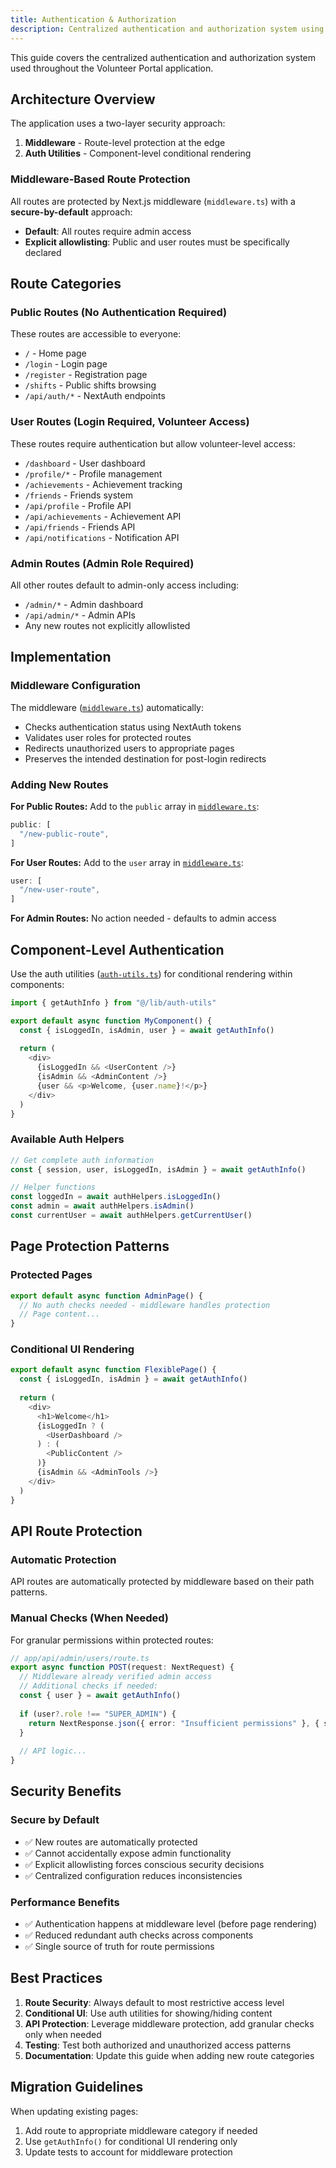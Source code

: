 ```yaml
---
title: Authentication & Authorization
description: Centralized authentication and authorization system using middleware-based route protection.
---
```


This guide covers the centralized authentication and authorization system used throughout the Volunteer Portal application.

## Architecture Overview

The application uses a two-layer security approach:

1. **Middleware** - Route-level protection at the edge
2. **Auth Utilities** - Component-level conditional rendering

### Middleware-Based Route Protection

All routes are protected by Next.js middleware (`middleware.ts`) with a **secure-by-default** approach:

- **Default**: All routes require admin access
- **Explicit allowlisting**: Public and user routes must be specifically declared

## Route Categories

### Public Routes (No Authentication Required)

These routes are accessible to everyone:

- `/` - Home page
- `/login` - Login page  
- `/register` - Registration page
- `/shifts` - Public shifts browsing
- `/api/auth/*` - NextAuth endpoints

### User Routes (Login Required, Volunteer Access)

These routes require authentication but allow volunteer-level access:

- `/dashboard` - User dashboard
- `/profile/*` - Profile management
- `/achievements` - Achievement tracking
- `/friends` - Friends system
- `/api/profile` - Profile API
- `/api/achievements` - Achievement API
- `/api/friends` - Friends API
- `/api/notifications` - Notification API

### Admin Routes (Admin Role Required)

All other routes default to admin-only access including:

- `/admin/*` - Admin dashboard
- `/api/admin/*` - Admin APIs
- Any new routes not explicitly allowlisted

## Implementation

### Middleware Configuration

The middleware ([`middleware.ts`](https://github.com/everybody-eats-nz/volunteer-portal/blob/main/web/middleware.ts)) automatically:
- Checks authentication status using NextAuth tokens
- Validates user roles for protected routes
- Redirects unauthorized users to appropriate pages
- Preserves the intended destination for post-login redirects

### Adding New Routes

**For Public Routes:**
Add to the `public` array in [`middleware.ts`](https://github.com/everybody-eats-nz/volunteer-portal/blob/main/web/middleware.ts):

```typescript
public: [
  "/new-public-route",
]
```

**For User Routes:**
Add to the `user` array in [`middleware.ts`](https://github.com/everybody-eats-nz/volunteer-portal/blob/main/web/middleware.ts):

```typescript  
user: [
  "/new-user-route",
]
```

**For Admin Routes:**
No action needed - defaults to admin access

## Component-Level Authentication

Use the auth utilities ([`auth-utils.ts`](https://github.com/everybody-eats-nz/volunteer-portal/blob/main/web/src/lib/auth-utils.ts)) for conditional rendering within components:

```typescript
import { getAuthInfo } from "@/lib/auth-utils"

export default async function MyComponent() {
  const { isLoggedIn, isAdmin, user } = await getAuthInfo()
  
  return (
    <div>
      {isLoggedIn && <UserContent />}
      {isAdmin && <AdminContent />}
      {user && <p>Welcome, {user.name}!</p>}
    </div>
  )
}
```

### Available Auth Helpers

```typescript
// Get complete auth information
const { session, user, isLoggedIn, isAdmin } = await getAuthInfo()

// Helper functions
const loggedIn = await authHelpers.isLoggedIn()
const admin = await authHelpers.isAdmin()  
const currentUser = await authHelpers.getCurrentUser()
```

## Page Protection Patterns

### Protected Pages
```typescript
export default async function AdminPage() {
  // No auth checks needed - middleware handles protection
  // Page content...
}
```

### Conditional UI Rendering
```typescript
export default async function FlexiblePage() {
  const { isLoggedIn, isAdmin } = await getAuthInfo()
  
  return (
    <div>
      <h1>Welcome</h1>
      {isLoggedIn ? (
        <UserDashboard />
      ) : (
        <PublicContent />
      )}
      {isAdmin && <AdminTools />}
    </div>
  )
}
```

## API Route Protection

### Automatic Protection
API routes are automatically protected by middleware based on their path patterns.

### Manual Checks (When Needed)
For granular permissions within protected routes:

```typescript
// app/api/admin/users/route.ts
export async function POST(request: NextRequest) {
  // Middleware already verified admin access
  // Additional checks if needed:
  const { user } = await getAuthInfo()
  
  if (user?.role !== "SUPER_ADMIN") {
    return NextResponse.json({ error: "Insufficient permissions" }, { status: 403 })
  }
  
  // API logic...
}
```

## Security Benefits

### Secure by Default
- ✅ New routes are automatically protected
- ✅ Cannot accidentally expose admin functionality  
- ✅ Explicit allowlisting forces conscious security decisions
- ✅ Centralized configuration reduces inconsistencies

### Performance Benefits
- ✅ Authentication happens at middleware level (before page rendering)
- ✅ Reduced redundant auth checks across components
- ✅ Single source of truth for route permissions

## Best Practices

1. **Route Security**: Always default to most restrictive access level
2. **Conditional UI**: Use auth utilities for showing/hiding content
3. **API Protection**: Leverage middleware protection, add granular checks only when needed
4. **Testing**: Test both authorized and unauthorized access patterns
5. **Documentation**: Update this guide when adding new route categories

## Migration Guidelines

When updating existing pages:

1. Add route to appropriate middleware category if needed
2. Use `getAuthInfo()` for conditional UI rendering only
3. Update tests to account for middleware protection